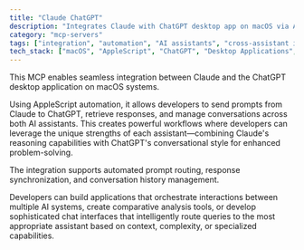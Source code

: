 ```yaml
---
title: "Claude ChatGPT"
description: "Integrates Claude with ChatGPT desktop app on macOS via AppleScript for cross-assistant interactions and conversation management."
category: "mcp-servers"
tags: ["integration", "automation", "AI assistants", "cross-assistant interaction", "workflow management"]
tech_stack: ["macOS", "AppleScript", "ChatGPT", "Desktop Applications", "AI"]
---
```


This MCP enables seamless integration between Claude and the ChatGPT desktop application on macOS systems. 

Using AppleScript automation, it allows developers to send prompts from Claude to ChatGPT, retrieve responses, and manage conversations across both AI assistants. This creates powerful workflows where developers can leverage the unique strengths of each assistant—combining Claude's reasoning capabilities with ChatGPT's conversational style for enhanced problem-solving.

The integration supports automated prompt routing, response synchronization, and conversation history management. 

Developers can build applications that orchestrate interactions between multiple AI systems, create comparative analysis tools, or develop sophisticated chat interfaces that intelligently route queries to the most appropriate assistant based on context, complexity, or specialized capabilities.